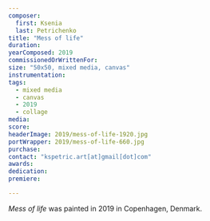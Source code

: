 ```yaml
---
composer:
  first: Ksenia
  last: Petrichenko
title: "Mess of life"
duration:
yearComposed: 2019
commissionedOrWrittenFor:
size: "50x50, mixed media, canvas"
instrumentation:
tags:
  - mixed media
  - canvas
  - 2019
  - collage
media:
score:
headerImage: 2019/mess-of-life-1920.jpg
portWrapper: 2019/mess-of-life-660.jpg
purchase: 
contact: "kspetric.art[at]gmail[dot]com"
awards:
dedication:
premiere:

---
```

*Mess of life* was painted in 2019 in Copenhagen, Denmark.
<br><Br>
